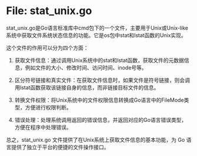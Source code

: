# File: stat_unix.go

stat_unix.go是Go语言标准库中cmd包下的一个文件，主要用于Unix或Unix-like系统中获取文件系统状态信息的功能。它是os包中stat和lstat函数的Unix实现。

这个文件的作用可以分为四个方面：

1. 获取文件信息：通过调用Unix系统中的stat和lstat函数，获取文件的元数据信息，例如文件的大小、修改时间、访问时间、inode号等。

2. 区分符号链接和真实文件：在获取文件信息时，如果文件是符号链接，则会调用lstat函数获取该链接自身的信息，而非链接目标文件的信息。

3. 转换文件权限：将Unix系统中的文件权限信息转换成Go语言中的FileMode类型，方便进行权限判断。

4. 错误处理：处理系统调用返回的错误信息，并返回对应的Go语言错误类型，方便在程序中处理错误。

总之，stat_unix.go 文件提供了在Unix系统上获取文件信息的基本功能，为 Go 语言提供了独立于平台的便捷的文件操作接口。

